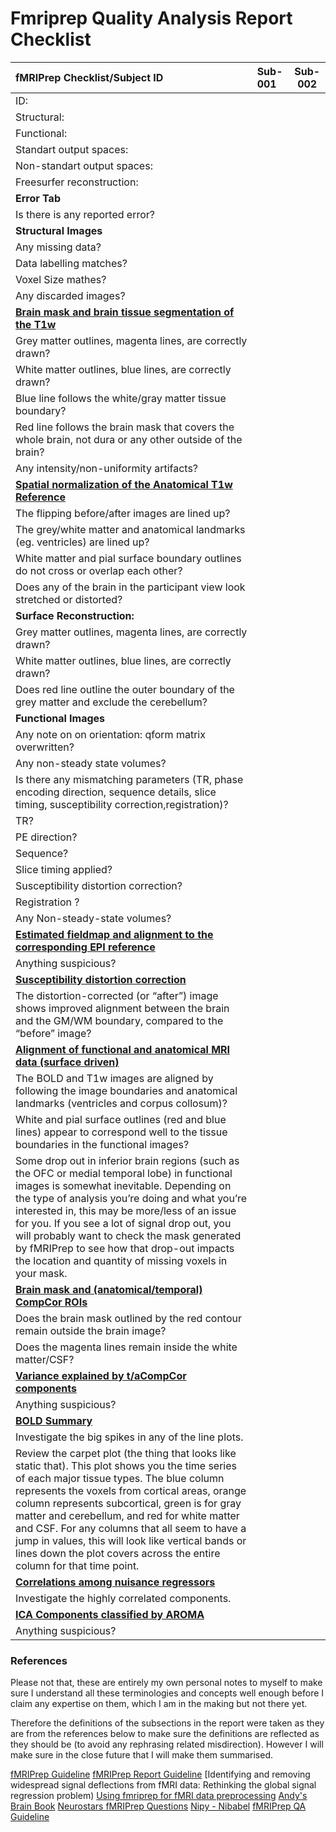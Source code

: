 # Fmriprep Quality Analysis Report Checklist


| fMRIPrep Checklist/Subject ID   | Sub-001 | Sub-002  |
|:------ |:------- | --- |
| ID:|         |     |
| Structural:|         |     |
| Functional:|         |     |
| Standart output spaces:|         |     |
| Non-standart output spaces:|         |     |
| Freesurfer reconstruction:|         |     |
| **Error Tab**|         |     |
| Is there is any reported error?|         |     |
| **Structural Images**|         |     |
| Any missing data?|         |     |
| Data labelling matches?|     |     |                                       |Data dimension matches?          |     |
|Voxel Size mathes?|         |     |
| Any discarded images?|         |     |
| [**Brain mask and brain tissue segmentation of the T1w**](https://github.com/complexbrains/the_zen_of_fmriprep/blob/main/report_section_definitions/brain_mask_and_anatomical_temporal_CompCor_ROIs.md)|         |     |
| Grey matter outlines, magenta lines, are  correctly drawn?|         |     |
| White matter outlines, blue lines, are  correctly drawn?|         |     |
| Blue line follows the white/gray matter tissue boundary?|         |     |
| Red line follows the brain mask that covers the whole brain, not dura or any other outside of the brain?|         |     |
| Any intensity/non-uniformity artifacts? |         |     |
| [**Spatial normalization of the Anatomical T1w Reference**](https://github.com/complexbrains/the_zen_of_fmriprep/blob/main/report_section_definitions/spatial_normalization_of_the_anatomical_T1w_reference.md) |         |     |
| The flipping before/after images are lined up? |         |     |
| The grey/white matter and anatomical landmarks (eg. ventricles) are lined up?  |         |     |
| White matter and pial surface boundary outlines do not cross or overlap each other?|         |     |
| Does any of the brain in the participant view look stretched or distorted?|         |     |
| **Surface Reconstruction:**|         |     |
| Grey matter outlines, magenta lines, are  correctly drawn?|         |     |
| White matter outlines, blue lines, are  correctly drawn?|         |     |
| Does red line outline the outer boundary of the grey matter and exclude the cerebellum?|         |     |
| **Functional Images**|         |     |
| Any note on on orientation: qform matrix overwritten?|         |     |
| Any non-steady state volumes?|         |     |
| Is there any mismatching parameters (TR, phase encoding direction, sequence details, slice timing, susceptibility correction,registration)? |         |     |
| TR? |         |     |
| PE direction?|         |     |
| Sequence?|         |     |
| Slice timing applied?|         |     |
| Susceptibility distortion correction? |         |     |
| Registration ?|         |     |
| Any Non-steady-state volumes? |         |     |
| [**Estimated fieldmap and alignment to the corresponding EPI reference**](https://github.com/complexbrains/the_zen_of_fmriprep/blob/main/report_section_definitions/estimated_fieldmap_and_alignment_to_the_corresponding_EPI_reference.md)|         |     |
| Anything suspicious?|         |     |
| [**Susceptibility distortion correction** ](https://github.com/complexbrains/the_zen_of_fmriprep/blob/main/report_section_definitions/susceptibility_distortion_correction.md)|         |     |
| The distortion-corrected (or “after”) image shows improved alignment between the brain and the GM/WM boundary, compared to the “before” image?|         |     |
| [**Alignment of functional and anatomical MRI data (surface driven)**](https://github.com/complexbrains/the_zen_of_fmriprep/blob/main/report_section_definitions/alignment_of_functional_and_anatomic.md)|         |     |
| The BOLD and T1w images are aligned by following the image boundaries and anatomical landmarks (ventricles and corpus collosum)? |         |     |
| White and pial surface outlines (red and blue lines) appear to correspond well to the tissue boundaries in the functional images?|         |     |
| Some drop out in inferior brain regions (such as the OFC or medial temporal lobe) in functional images is somewhat inevitable. Depending on the type of analysis you’re doing and what you’re interested in, this may be more/less of an issue for you. If you see a lot of signal drop out, you will probably want to check the mask generated by fMRIPrep to see how that drop-out impacts the location and quantity of missing voxels in your mask. |         |     |
| [**Brain mask and (anatomical/temporal) CompCor ROIs** ](https://github.com/complexbrains/the_zen_of_fmriprep/blob/main/report_section_definitions/brain_mask_and_anatomical_temporal_CompCor_ROIs.md)|         |     |
| Does the brain mask outlined by the red contour remain outside the brain image?|         |     |
| Does the magenta lines remain inside the white matter/CSF?|         |     |
| [**Variance explained by t/aCompCor components**](https://github.com/complexbrains/the_zen_of_fmriprep/blob/main/report_section_definitions/variance_explained_by_t_a_CompCor_components.md)|         |     |
| Anything suspicious? |         |     |
| [**BOLD Summary**](https://github.com/complexbrains/the_zen_of_fmriprep/blob/main/report_section_definitions/BOLD_summary.md)|         |     |
| Investigate the big spikes in any of the line plots.|         |     |
| Review the carpet plot (the thing that looks like static that). This plot shows you the time series of each major tissue types. The blue column represents the voxels from cortical areas, orange column represents subcortical, green is for gray matter and cerebellum, and red for white matter and CSF. For any columns that all seem to have a jump in values, this will look like vertical bands or lines down the plot covers across the entire column for that time point. |         |     |
| [**Correlations among nuisance regressors**](https://github.com/complexbrains/the_zen_of_fmriprep/blob/main/report_section_definitions/correlations_among_nuisance_regressors.md)|         |     |
| Investigate the highly correlated components.|         |     |
| [**ICA Components classified by AROMA**](https://github.com/complexbrains/the_zen_of_fmriprep/blob/main/report_section_definitions/ICA_components_classified_by_AROMA.md)|         |     |
| Anything suspicious?|   

### **References**

Please not that, these are entirely my own personal notes to myself to make sure I understand all these terminologies and concepts well enough before I claim any expertise on them, which I am in the making but not there yet. 

Therefore the definitions of the subsections in the report were taken as they are from the references below to make sure the definitions are reflected as they should be (to avoid any rephrasing related misdirection). However I will make sure in the close future that I will make them summarised. 

[fMRIPrep Guideline](https://fmriprep.org/en/stable/outputs.html)
[fMRIPrep Report Guideline](https://docs.google.com/document/d/1TE6ZWzNg8cDpvL4Vu0VGOZQLXkQ88Fa59AORzN01Avk/edit#)
[Identifying and removing widespread signal deflections from fMRI data: Rethinking the global signal regression problem)
[Using fmriprep for fMRI data preprocessing](https://medium.com/@gelana/using-fmriprep-for-fmri-data-preprocessing-90ce4a9b85bd)
[Andy's Brain Book](https://andysbrainbook.readthedocs.io/en/latest/OpenScience/OS/fMRIPrep.html)
[Neurostars fMRIPrep Questions](https://neurostars.org/search?q=fmriprep)
[Nipy - Nibabel](https://nipy.org/nibabel/coordinate_systems.html#naming-reference-spaces)
[fMRIPrep QA Guideline](https://github.com/complexbrains/fmriprep_qa_guide)
